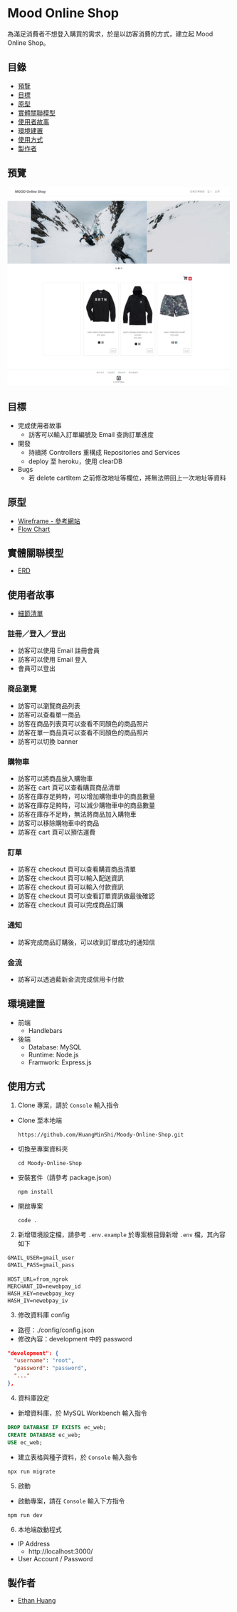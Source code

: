# Mood Online Shop
為滿足消費者不想登入購買的需求，於是以訪客消費的方式，建立起 Mood Online Shop。

## 目錄
- [預覽](#預覽)
- [目標](#目標)
- [原型](#原型)
- [實體關聯模型](#實體關聯模型)
- [使用者故事](#使用者故事)
- [環境建置](#環境建置)
- [使用方式](#使用方式)
- [製作者](#製作者)

## 預覽
<img src="./public/imgs/preview.png" alt="preview" width="500px" target="_blank">

## 目標
* 完成使用者故事
  * 訪客可以輸入訂單編號及 Email 查詢訂單進度
* 開發
  * 持續將 Controllers 重構成 Repositories and Services
  * deploy 至 heroku，使用 clearDB
* Bugs
  * 若 delete cartItem 之前修改地址等欄位，將無法帶回上一次地址等資料

## 原型
* [Wireframe - 參考網站](https://klf-shopping.com/burton/men/apparel-accessories/jackets-outerwear.html)
* [Flow Chart](https://www.lucidchart.com/invitations/accept/ec23c936-5ac6-438d-bae5-b4c6f6927594)

## 實體關聯模型
* [ERD](https://www.lucidchart.com/invitations/accept/5cb19c28-f028-41e9-a3db-5a12faa7d4b8)

## 使用者故事

* [細節清單](https://docs.google.com/spreadsheets/d/17A2yMwOYG7XeAdrV8trydgnE32LchVNWxaAVCoWyoOw/edit?usp=sharing)

### 註冊／登入／登出
* 訪客可以使用 Email 註冊會員
* 訪客可以使用 Email 登入
* 會員可以登出

### 商品瀏覽
* 訪客可以瀏覽商品列表
* 訪客可以查看單一商品
* 訪客在商品列表頁可以查看不同顏色的商品照片
* 訪客在單一商品頁可以查看不同顏色的商品照片
* 訪客可以切換 banner

### 購物車
* 訪客可以將商品放入購物車
* 訪客在 cart 頁可以查看購買商品清單
* 訪客在庫存足夠時，可以增加購物車中的商品數量
* 訪客在庫存足夠時，可以減少購物車中的商品數量
* 訪客在庫存不足時，無法將商品加入購物車
* 訪客可以移除購物車中的商品
* 訪客在 cart 頁可以預估運費

### 訂單
* 訪客在 checkout 頁可以查看購買商品清單
* 訪客在 checkout 頁可以輸入配送資訊
* 訪客在 checkout 頁可以輸入付款資訊
* 訪客在 checkout 頁可以查看訂單資訊做最後確認
* 訪客在 checkout 頁可以完成商品訂購

### 通知
* 訪客完成商品訂購後，可以收到訂單成功的通知信

### 金流
* 訪客可以透過藍新金流完成信用卡付款

## 環境建置
* 前端
  * Handlebars 
* 後端
  * Database: MySQL
  * Runtime: Node.js
  * Framwork: Express.js

## 使用方式
1. Clone 專案，請於 `Console` 輸入指令
  * Clone 至本地端
    ```
    https://github.com/HuangMinShi/Moody-Online-Shop.git
    ```
  * 切換至專案資料夾
    ```
    cd Moody-Online-Shop
    ``` 
  * 安裝套件（請參考 package.json）
    ``` 
    npm install
    ``` 
  * 開啟專案
    ``` 
    code .
    ``` 
    
2. 新增環境設定檔，請參考 `.env.example` 於專案根目錄新增 `.env` 檔，其內容如下 

```
GMAIL_USER=gmail_user
GMAIL_PASS=gmail_pass

HOST_URL=from_ngrok
MERCHANT_ID=newebpay_id
HASH_KEY=newebpay_key
HASH_IV=newebpay_iv
```

3. 修改資料庫 config
  * 路徑：./config/config.json
  * 修改內容：development 中的 password

  ```json
  "development": {
    "username": "root",
    "password": "password",
    "..."
  },
  ```


4. 資料庫設定
  * 新增資料庫，於 MySQL Workbench 輸入指令
  ```SQL
  DROP DATABASE IF EXISTS ec_web;
  CREATE DATABASE ec_web;
  USE ec_web;
  ```

  * 建立表格與種子資料，於 `Console` 輸入指令
  ```
  npx run migrate
  ```

5. 啟動
  * 啟動專案，請在 `Console` 輸入下方指令
  ```
  npm run dev
  ```

6. 本地端啟動程式
  * IP Address
    * http://localhost:3000/
  * User Account / Password


## 製作者
* [Ethan Huang](https://github.com/HuangMinShi)